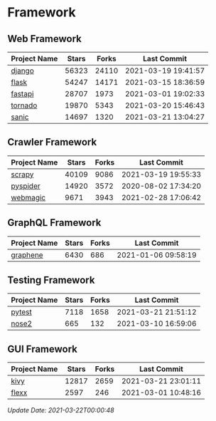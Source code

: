 # Framework

## Web Framework
| Project Name | Stars | Forks | Last Commit |
| ------------ | ----- | ----- | ----------- |
| [django](https://github.com/django/django) | 56323 | 24110 | 2021-03-19 19:41:57 |
| [flask](https://github.com/pallets/flask) | 54247 | 14171 | 2021-03-15 18:36:59 |
| [fastapi](https://github.com/tiangolo/fastapi) | 28707 | 1973 | 2021-03-01 19:02:33 |
| [tornado](https://github.com/tornadoweb/tornado) | 19870 | 5343 | 2021-03-20 15:46:43 |
| [sanic](https://github.com/sanic-org/sanic) | 14697 | 1320 | 2021-03-21 13:04:27 |

## Crawler Framework
| Project Name | Stars | Forks | Last Commit |
| ------------ | ----- | ----- | ----------- |
| [scrapy](https://github.com/scrapy/scrapy) | 40109 | 9086 | 2021-03-19 19:55:33 |
| [pyspider](https://github.com/binux/pyspider) | 14920 | 3572 | 2020-08-02 17:34:20 |
| [webmagic](https://github.com/code4craft/webmagic) | 9671 | 3943 | 2021-02-28 17:06:42 |

## GraphQL Framework
| Project Name | Stars | Forks | Last Commit |
| ------------ | ----- | ----- | ----------- |
| [graphene](https://github.com/graphql-python/graphene) | 6430 | 686 | 2021-01-06 09:58:19 |

## Testing Framework
| Project Name | Stars | Forks | Last Commit |
| ------------ | ----- | ----- | ----------- |
| [pytest](https://github.com/pytest-dev/pytest) | 7118 | 1658 | 2021-03-21 21:51:12 |
| [nose2](https://github.com/nose-devs/nose2) | 665 | 132 | 2021-03-10 16:59:06 |

## GUI Framework
| Project Name | Stars | Forks | Last Commit |
| ------------ | ----- | ----- | ----------- |
| [kivy](https://github.com/kivy/kivy) | 12817 | 2659 | 2021-03-21 23:01:11 |
| [flexx](https://github.com/flexxui/flexx) | 2597 | 246 | 2021-03-01 10:48:16 |

*Update Date: 2021-03-22T00:00:48*